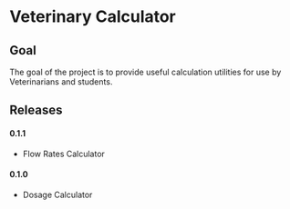 Veterinary Calculator
================

Goal
----------------
The goal of the project is to provide useful calculation utilities for use by Veterinarians and students.


Releases
----------------
#### 0.1.1
* Flow Rates Calculator
#### 0.1.0
* Dosage Calculator
